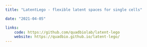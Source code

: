 ```yaml
---
title: "LatentLego - flexible latent spaces for single cells"

date: "2021-04-05"

links:
    code: https://github.com/quadbiolab/latent-lego
    website: https://quadbio.github.io/latent-lego/
---
```


